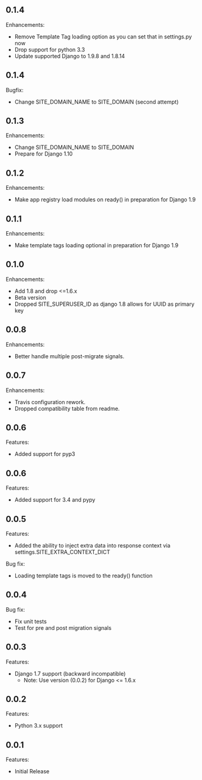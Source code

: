 ## 0.1.4

Enhancements:

  - Remove Template Tag loading option as you can set that in settings.py now
  - Drop support for python 3.3
  - Update supported Django to 1.9.8 and 1.8.14

## 0.1.4

Bugfix:

  - Change SITE_DOMAIN_NAME to SITE_DOMAIN (second attempt)

## 0.1.3

Enhancements:

  - Change SITE_DOMAIN_NAME to SITE_DOMAIN
  - Prepare for Django 1.10

## 0.1.2

Enhancements:

  - Make app registry load modules on ready() in preparation for Django 1.9

## 0.1.1

Enhancements:

  - Make template tags loading optional in preparation for Django 1.9

## 0.1.0

Enhancements:

  - Add 1.8 and drop <=1.6.x
  - Beta version
  - Dropped SITE_SUPERUSER_ID as django 1.8 allows for UUID as primary key

## 0.0.8

Enhancements:

  - Better handle multiple post-migrate signals.

## 0.0.7

Enhancements:

  - Travis configuration rework.
  - Dropped compatibility table from readme.

## 0.0.6

Features:

  - Added support for pyp3

## 0.0.6

Features:

  - Added support for 3.4 and pypy

## 0.0.5

Features:

  - Added the ability to inject extra data into response context via settings.SITE_EXTRA_CONTEXT_DICT

Bug fix:

  - Loading template tags is moved to the ready() function

## 0.0.4

Bug fix:

  - Fix unit tests
  - Test for pre and post migration signals

## 0.0.3

Features:

  - Django 1.7 support (backward incompatible)
    - Note: Use version (0.0.2) for Django <= 1.6.x

## 0.0.2

Features:

  - Python 3.x support

## 0.0.1

Features:

  - Initial Release
